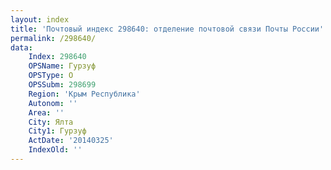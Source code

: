 ```yaml
---
layout: index
title: 'Почтовый индекс 298640: отделение почтовой связи Почты России'
permalink: /298640/
data:
    Index: 298640
    OPSName: Гурзуф
    OPSType: О
    OPSSubm: 298699
    Region: 'Крым Республика'
    Autonom: ''
    Area: ''
    City: Ялта
    City1: Гурзуф
    ActDate: '20140325'
    IndexOld: ''
---
```

